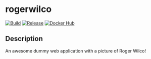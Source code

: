 # rogerwilco

[![Build](https://github.com/dotdc/rogerwilco/actions/workflows/build.yml/badge.svg?branch=master)](https://github.com/dotdc/rogerwilco/actions/workflows/build.yml)
[![Release](https://github.com/dotdc/rogerwilco/actions/workflows/release.yml/badge.svg)](https://github.com/dotdc/rogerwilco/actions/workflows/release.yml)
[![Docker Hub](https://github.com/dotdc/rogerwilco/actions/workflows/docker_hub.yml/badge.svg)](https://github.com/dotdc/rogerwilco/actions/workflows/docker_hub.yml)

## Description

An awesome dummy web application with a picture of Roger Wilco!
